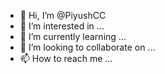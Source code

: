 - 👋 Hi, I’m @PiyushCC
- 👀 I’m interested in ...
- 🌱 I’m currently learning ...
- 💞️ I’m looking to collaborate on ...
- 📫 How to reach me ...

<!---
PiyushCC/PiyushCC is a ✨ special ✨ repository because its `README.md` (this file) appears on your GitHub profile.
You can click the Preview link to take a look at your changes.
--->
